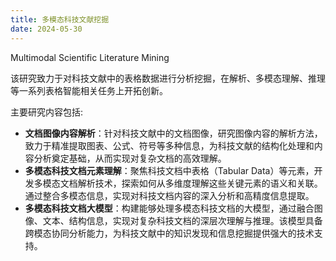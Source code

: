 ```yaml
---
title: 多模态科技文献挖掘
date: 2024-05-30
---
```


Multimodal Scientific Literature Mining

该研究致力于对科技文献中的表格数据进行分析挖掘，在解析、多模态理解、推理等一系列表格智能相关任务上开拓创新。

<!--more-->

主要研究内容包括:

- **文档图像内容解析**：针对科技文献中的文档图像，研究图像内容的解析方法，致力于精准提取图表、公式、符号等多种信息，为科技文献的结构化处理和内容分析奠定基础，从而实现对复杂文档的高效理解。
- **多模态科技文档元素理解**：聚焦科技文档中表格（Tabular Data）等元素，开发多模态文档解析技术，探索如何从多维度理解这些关键元素的语义和关联。通过整合多模态信息，实现对科技文档内容的深入分析和高精度信息提取。
- **多模态科技文档大模型**：构建能够处理多模态科技文档的大模型，通过融合图像、文本、结构信息，实现对复杂科技文档的深层次理解与推理。该模型具备跨模态协同分析能力，为科技文献中的知识发现和信息挖掘提供强大的技术支持。
